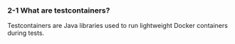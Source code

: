 ### 2-1 What are testcontainers?

Testcontainers are Java libraries used to run lightweight Docker containers during tests.

